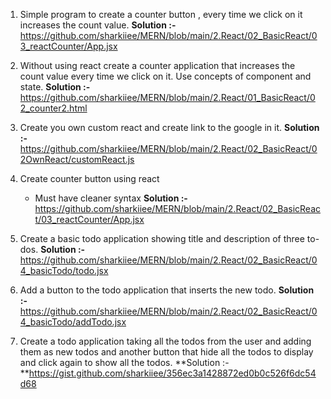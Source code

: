 1. Simple program to create a counter button , every time we click on it increases the count value. 
**Solution :-** https://github.com/sharkiiee/MERN/blob/main/2.React/02_BasicReact/03_reactCounter/App.jsx

2. Without using react create a counter application that increases the count value every time we click on it. Use concepts of component and state. 
**Solution :-** https://github.com/sharkiiee/MERN/blob/main/2.React/01_BasicReact/02_counter2.html

3. Create you own custom react and create link to the google in it.
**Solution :-** https://github.com/sharkiiee/MERN/blob/main/2.React/02_BasicReact/02OwnReact/customReact.js

4.  Create counter button using react 
	- Must have cleaner syntax
**Solution :-** https://github.com/sharkiiee/MERN/blob/main/2.React/02_BasicReact/03_reactCounter/App.jsx

5. Create a basic todo application showing title and description of three to-dos.
**Solution :-** https://github.com/sharkiiee/MERN/blob/main/2.React/02_BasicReact/04_basicTodo/todo.jsx

6. Add a button to the todo application that inserts the new todo.
**Solution :-** https://github.com/sharkiiee/MERN/blob/main/2.React/02_BasicReact/04_basicTodo/addTodo.jsx

7. Create a todo application taking all the todos from the user and adding them as new todos and another button that hide all the todos to display and click again to show all the todos.
**Solution :- **https://gist.github.com/sharkiiee/356ec3a1428872ed0b0c526f6dc54d68